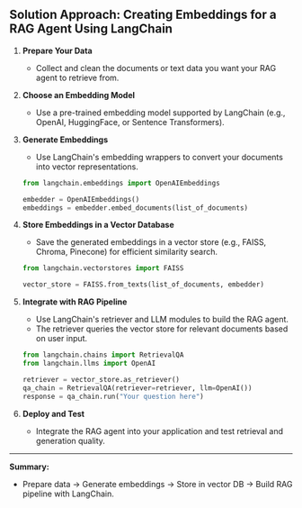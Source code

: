 ## Solution Approach: Creating Embeddings for a RAG Agent Using LangChain

1. **Prepare Your Data**
   - Collect and clean the documents or text data you want your RAG agent to retrieve from.

2. **Choose an Embedding Model**
   - Use a pre-trained embedding model supported by LangChain (e.g., OpenAI, HuggingFace, or Sentence Transformers).

3. **Generate Embeddings**
   - Use LangChain's embedding wrappers to convert your documents into vector representations.

   ```python
   from langchain.embeddings import OpenAIEmbeddings

   embedder = OpenAIEmbeddings()
   embeddings = embedder.embed_documents(list_of_documents)
   ```

4. **Store Embeddings in a Vector Database**
   - Save the generated embeddings in a vector store (e.g., FAISS, Chroma, Pinecone) for efficient similarity search.

   ```python
   from langchain.vectorstores import FAISS

   vector_store = FAISS.from_texts(list_of_documents, embedder)
   ```

5. **Integrate with RAG Pipeline**
   - Use LangChain's retriever and LLM modules to build the RAG agent.
   - The retriever queries the vector store for relevant documents based on user input.

   ```python
   from langchain.chains import RetrievalQA
   from langchain.llms import OpenAI

   retriever = vector_store.as_retriever()
   qa_chain = RetrievalQA(retriever=retriever, llm=OpenAI())
   response = qa_chain.run("Your question here")
   ```

6. **Deploy and Test**
   - Integrate the RAG agent into your application and test retrieval and generation quality.

---

**Summary:**  
- Prepare data → Generate embeddings → Store in vector DB → Build RAG pipeline with LangChain.
